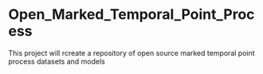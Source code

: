 # Open_Marked_Temporal_Point_Process
This project will rcreate a repository of open source marked temporal point process datasets and models 

